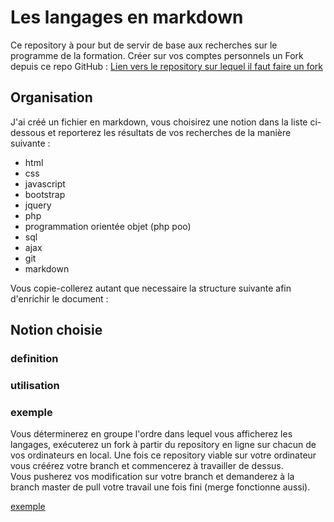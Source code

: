 # Les langages en markdown
Ce repository à pour but de servir de base aux recherches sur le programme de la formation.
Créer sur vos comptes personnels un Fork depuis ce repo GitHub :
[Lien vers le repository sur lequel il faut faire un fork](https://github.com/SoniaB78/recherche-en-markdown-avec-git)

## Organisation

J'ai créé un fichier en markdown, vous choisirez une notion dans la liste ci-dessous et reporterez les résultats de vos recherches de la manière suivante :
- html
- css
- javascript
- bootstrap
- jquery
- php
- programmation orientée objet (php poo)
- sql
- ajax
- git
- markdown

Vous copie-collerez autant que necessaire la structure suivante afin d'enrichir le document :
## Notion choisie
  ### definition
  ### utilisation
  ### exemple

Vous déterminerez en groupe l'ordre dans lequel vous afficherez les langages, exécuterez un fork à partir du repository en ligne sur chacun de vos ordinateurs en local. Une fois ce repository viable sur votre ordinateur vous créérez votre branch et commencerez à travailler de dessus.  
Vous pusherez vos modification sur votre branch et demanderez à la branch master de pull votre travail une fois fini (merge fonctionne aussi).

[exemple](https://github.com/Ma6Tvacoder-Docs/partages/blob/master/supports/techno_back.md)